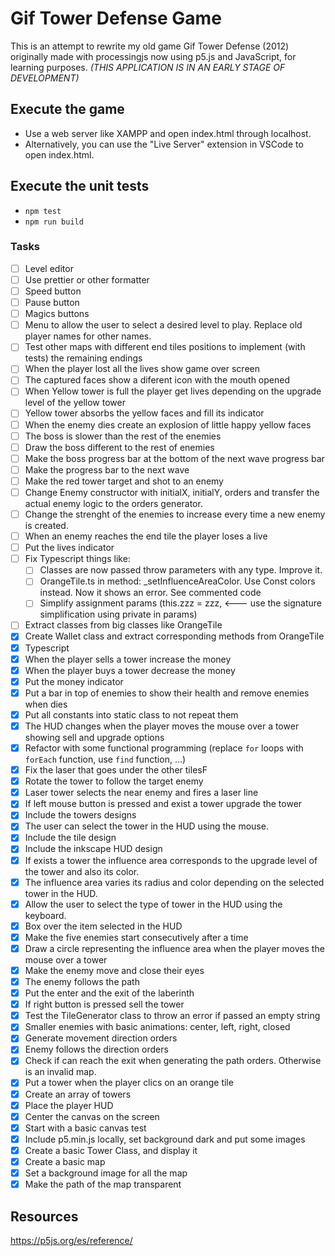 # Gif Tower Defense Game

This is an attempt to rewrite my old game Gif Tower Defense (2012) originally made with processingjs now using p5.js and JavaScript, for learning purposes. _(THIS APPLICATION IS IN AN EARLY STAGE OF DEVELOPMENT)_

## Execute the game

- Use a web server like XAMPP and open index.html through localhost.
- Alternatively, you can use the "Live Server" extension in VSCode to open index.html.

## Execute the unit tests

- `npm test`
- `npm run build`

### Tasks

- [ ] Level editor
- [ ] Use prettier or other formatter
- [ ] Speed button
- [ ] Pause button
- [ ] Magics buttons
- [ ] Menu to allow the user to select a desired level to play. Replace old player names for other names.
- [ ] Test other maps with different end tiles positions to implement (with tests) the remaining endings
- [ ] When the player lost all the lives show game over screen
- [ ] The captured faces show a diferent icon with the mouth opened
- [ ] When Yellow tower is full the player get lives depending on the upgrade level of the yellow tower
- [ ] Yellow tower absorbs the yellow faces and fill its indicator
- [ ] When the enemy dies create an explosion of little happy yellow faces
- [ ] The boss is slower than the rest of the enemies
- [ ] Draw the boss different to the rest of enemies
- [ ] Make the boss progress bar at the bottom of the next wave progress bar
- [ ] Make the progress bar to the next wave
- [ ] Make the red tower target and shot to an enemy
- [ ] Change Enemy constructor with initialX, initialY, orders and transfer the actual enemy logic to the orders generator.
- [ ] Change the strenght of the enemies to increase every time a new enemy is created.
- [ ] When an enemy reaches the end tile the player loses a live
- [ ] Put the lives indicator
- [ ] Fix Typescript things like:
  - [ ] Classes are now passed throw parameters with any type. Improve it.
  - [ ] OrangeTile.ts in method: \_setInfluenceAreaColor. Use Const colors instead. Now it shows an error. See commented code
  - [ ] Simplify assignment params (this.zzz = zzz, <--- use the signature simplification using private in params)
- [ ] Extract classes from big classes like OrangeTile
- [x] Create Wallet class and extract corresponding methods from OrangeTile
- [x] Typescript
- [x] When the player sells a tower increase the money
- [x] When the player buys a tower decrease the money
- [x] Put the money indicator
- [x] Put a bar in top of enemies to show their health and remove enemies when dies
- [x] Put all constants into static class to not repeat them
- [x] The HUD changes when the player moves the mouse over a tower showing sell and upgrade options
- [x] Refactor with some functional programming (replace `for` loops with `forEach` function, use `find` function, ...)
- [x] Fix the laser that goes under the other tilesF
- [x] Rotate the tower to follow the target enemy
- [x] Laser tower selects the near enemy and fires a laser line
- [x] If left mouse button is pressed and exist a tower upgrade the tower
- [x] Include the towers designs
- [x] The user can select the tower in the HUD using the mouse.
- [x] Include the tile design
- [x] Include the inkscape HUD design
- [x] If exists a tower the influence area corresponds to the upgrade level of the tower and also its color.
- [x] The influence area varies its radius and color depending on the selected tower in the HUD.
- [x] Allow the user to select the type of tower in the HUD using the keyboard.
- [x] Box over the item selected in the HUD
- [x] Make the five enemies start consecutively after a time
- [x] Draw a circle representing the influence area when the player moves the mouse over a tower
- [x] Make the enemy move and close their eyes
- [x] The enemy follows the path
- [x] Put the enter and the exit of the laberinth
- [x] If right button is pressed sell the tower
- [x] Test the TileGenerator class to throw an error if passed an empty string
- [x] Smaller enemies with basic animations: center, left, right, closed
- [x] Generate movement direction orders
- [x] Enemy follows the direction orders
- [x] Check if can reach the exit when generating the path orders. Otherwise is an invalid map.
- [x] Put a tower when the player clics on an orange tile
- [x] Create an array of towers
- [x] Place the player HUD
- [x] Center the canvas on the screen
- [x] Start with a basic canvas test
- [x] Include p5.min.js locally, set background dark and put some images
- [x] Create a basic Tower Class, and display it
- [x] Create a basic map
- [x] Set a background image for all the map
- [x] Make the path of the map transparent

## Resources

<https://p5js.org/es/reference/>
